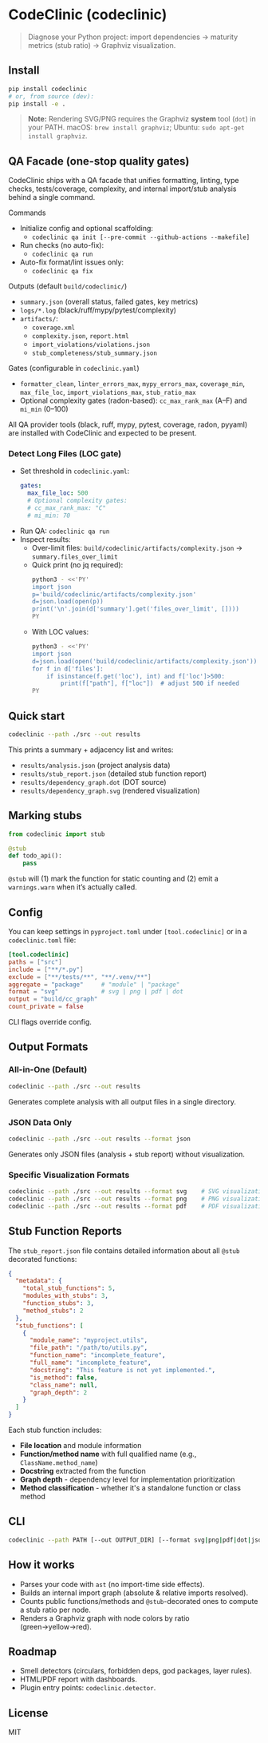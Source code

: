 # CodeClinic (codeclinic)

> Diagnose your Python project: import dependencies → maturity metrics (stub ratio) → Graphviz visualization.

## Install
```bash
pip install codeclinic
# or, from source (dev):
pip install -e .
```
> **Note:** Rendering SVG/PNG requires the Graphviz **system** tool (`dot`) in your PATH. macOS: `brew install graphviz`; Ubuntu: `sudo apt-get install graphviz`.

## QA Facade (one-stop quality gates)
CodeClinic ships with a QA facade that unifies formatting, linting, type checks, tests/coverage, complexity, and internal import/stub analysis behind a single command.

Commands
- Initialize config and optional scaffolding:
  - `codeclinic qa init [--pre-commit --github-actions --makefile]`
- Run checks (no auto-fix):
  - `codeclinic qa run`
- Auto-fix format/lint issues only:
  - `codeclinic qa fix`

Outputs (default `build/codeclinic/`)
- `summary.json` (overall status, failed gates, key metrics)
- `logs/*.log` (black/ruff/mypy/pytest/complexity)
- `artifacts/`:
  - `coverage.xml`
  - `complexity.json`, `report.html`
  - `import_violations/violations.json`
  - `stub_completeness/stub_summary.json`

Gates (configurable in `codeclinic.yaml`)
- `formatter_clean`, `linter_errors_max`, `mypy_errors_max`, `coverage_min`, `max_file_loc`, `import_violations_max`, `stub_ratio_max`
- Optional complexity gates (radon-based): `cc_max_rank_max` (A–F) and `mi_min` (0–100)

All QA provider tools (black, ruff, mypy, pytest, coverage, radon, pyyaml) are installed with CodeClinic and expected to be present.

### Detect Long Files (LOC gate)
- Set threshold in `codeclinic.yaml`:
  ```yaml
  gates:
    max_file_loc: 500
    # Optional complexity gates:
    # cc_max_rank_max: "C"
    # mi_min: 70
  ```
- Run QA: `codeclinic qa run`
- Inspect results:
  - Over-limit files: `build/codeclinic/artifacts/complexity.json` → `summary.files_over_limit`
  - Quick print (no jq required):
    ```bash
    python3 - <<'PY'
    import json
    p='build/codeclinic/artifacts/complexity.json'
    d=json.load(open(p))
    print('\n'.join(d['summary'].get('files_over_limit', [])))
    PY
    ```
  - With LOC values:
    ```bash
    python3 - <<'PY'
    import json
    d=json.load(open('build/codeclinic/artifacts/complexity.json'))
    for f in d['files']:
        if isinstance(f.get('loc'), int) and f['loc']>500:
            print(f["path"], f["loc"])  # adjust 500 if needed
    PY
    ```

## Quick start
```bash
codeclinic --path ./src --out results
```
This prints a summary + adjacency list and writes:
- `results/analysis.json` (project analysis data)
- `results/stub_report.json` (detailed stub function report)
- `results/dependency_graph.dot` (DOT source)
- `results/dependency_graph.svg` (rendered visualization)

## Marking stubs
```python
from codeclinic import stub

@stub
def todo_api():
    pass
```
`@stub` will (1) mark the function for static counting and (2) emit a `warnings.warn` when it’s actually called.

## Config
You can keep settings in `pyproject.toml` under `[tool.codeclinic]` or in a `codeclinic.toml` file:
```toml
[tool.codeclinic]
paths = ["src"]
include = ["**/*.py"]
exclude = ["**/tests/**", "**/.venv/**"]
aggregate = "package"     # "module" | "package"
format = "svg"            # svg | png | pdf | dot
output = "build/cc_graph"
count_private = false
```
CLI flags override config.

## Output Formats

### All-in-One (Default)
```bash
codeclinic --path ./src --out results
```
Generates complete analysis with all output files in a single directory.

### JSON Data Only
```bash
codeclinic --path ./src --out results --format json
```
Generates only JSON files (analysis + stub report) without visualization.

### Specific Visualization Formats
```bash
codeclinic --path ./src --out results --format svg    # SVG visualization
codeclinic --path ./src --out results --format png    # PNG visualization  
codeclinic --path ./src --out results --format pdf    # PDF visualization
```

## Stub Function Reports

The `stub_report.json` file contains detailed information about all `@stub` decorated functions:

```json
{
  "metadata": {
    "total_stub_functions": 5,
    "modules_with_stubs": 3,
    "function_stubs": 3,
    "method_stubs": 2
  },
  "stub_functions": [
    {
      "module_name": "myproject.utils",
      "file_path": "/path/to/utils.py", 
      "function_name": "incomplete_feature",
      "full_name": "incomplete_feature",
      "docstring": "This feature is not yet implemented.",
      "is_method": false,
      "class_name": null,
      "graph_depth": 2
    }
  ]
}
```

Each stub function includes:
- **File location** and module information
- **Function/method name** with full qualified name (e.g., `ClassName.method_name`)
- **Docstring** extracted from the function
- **Graph depth** - dependency level for implementation prioritization
- **Method classification** - whether it's a standalone function or class method

## CLI
```bash
codeclinic --path PATH [--out OUTPUT_DIR] [--format svg|png|pdf|dot|json] [--aggregate module|package]
```

## How it works
- Parses your code with `ast` (no import-time side effects).
- Builds an internal import graph (absolute & relative imports resolved).
- Counts public functions/methods and `@stub`-decorated ones to compute a stub ratio per node.
- Renders a Graphviz graph with node colors by ratio (green→yellow→red).

## Roadmap
- Smell detectors (circulars, forbidden deps, god packages, layer rules).
- HTML/PDF report with dashboards.
- Plugin entry points: `codeclinic.detector`.

## License
MIT
